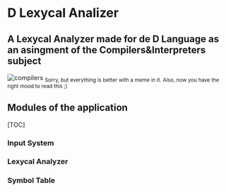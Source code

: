 # D Lexycal Analizer

## A Lexycal Analyzer made for de D Language as an asingment of the Compilers&Interpreters subject 

![compilers](http://cf.chucklesnetwork.com/items/7/6/0/2/5/original/yo-dawg-i-herd-u-liek-compilers-so-i-wrote-a-compiler-to-compile.jpg)
<sub>Sorry, but everything is better with a meme in it. Also, now you have the right mood to read this ;)</sub>

## Modules of the application

[TOC]

### Input System

### Lexycal Analyzer

### Symbol Table